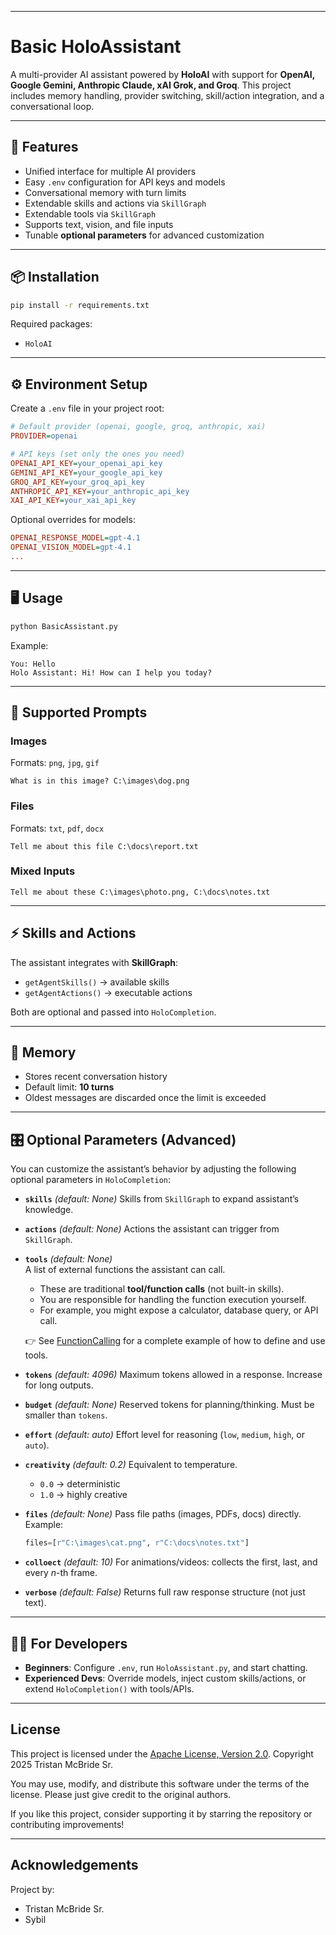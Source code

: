 ﻿
---

# Basic HoloAssistant

A multi-provider AI assistant powered by **HoloAI** with support for **OpenAI, Google Gemini, Anthropic Claude, xAI Grok, and Groq**.
This project includes memory handling, provider switching, skill/action integration, and a conversational loop.

---

## 🚀 Features

* Unified interface for multiple AI providers
* Easy `.env` configuration for API keys and models
* Conversational memory with turn limits
* Extendable skills and actions via `SkillGraph`
* Extendable tools via `SkillGraph`
* Supports text, vision, and file inputs
* Tunable **optional parameters** for advanced customization

---

## 📦 Installation

```bash
pip install -r requirements.txt
```

Required packages:

* `HoloAI`

---

## ⚙️ Environment Setup

Create a `.env` file in your project root:

```ini
# Default provider (openai, google, groq, anthropic, xai)
PROVIDER=openai  

# API keys (set only the ones you need)
OPENAI_API_KEY=your_openai_api_key
GEMINI_API_KEY=your_google_api_key
GROQ_API_KEY=your_groq_api_key
ANTHROPIC_API_KEY=your_anthropic_api_key
XAI_API_KEY=your_xai_api_key
```

Optional overrides for models:

```ini
OPENAI_RESPONSE_MODEL=gpt-4.1
OPENAI_VISION_MODEL=gpt-4.1
...
```

---

## 🖥️ Usage

```bash
python BasicAssistant.py
```

Example:

```
You: Hello
Holo Assistant: Hi! How can I help you today?
```

---

## 🧩 Supported Prompts

### Images

Formats: `png`, `jpg`, `gif`

```
What is in this image? C:\images\dog.png
```

### Files

Formats: `txt`, `pdf`, `docx`

```
Tell me about this file C:\docs\report.txt
```

### Mixed Inputs

```
Tell me about these C:\images\photo.png, C:\docs\notes.txt
```

---

## ⚡ Skills and Actions

The assistant integrates with **SkillGraph**:

* `getAgentSkills()` → available skills
* `getAgentActions()` → executable actions

Both are optional and passed into `HoloCompletion`.

---

## 🧠 Memory

* Stores recent conversation history
* Default limit: **10 turns**
* Oldest messages are discarded once the limit is exceeded

---

## 🎛️ Optional Parameters (Advanced)

You can customize the assistant’s behavior by adjusting the following optional parameters in `HoloCompletion`:

* **`skills`** *(default: None)*
  Skills from `SkillGraph` to expand assistant’s knowledge.

* **`actions`** *(default: None)*
  Actions the assistant can trigger from `SkillGraph`.

* **`tools`** *(default: None)*  
  A list of external functions the assistant can call.  
  - These are traditional **tool/function calls** (not built-in skills).  
  - You are responsible for handling the function execution yourself.  
  - For example, you might expose a calculator, database query, or API call.  

  👉 See [FunctionCalling](https://github.com/TristanMcBrideSr/FunctionCalling) for a complete example of how to define and use tools.


* **`tokens`** *(default: 4096)*
  Maximum tokens allowed in a response. Increase for long outputs.

* **`budget`** *(default: None)*
  Reserved tokens for planning/thinking. Must be smaller than `tokens`.

* **`effort`** *(default: auto)*
  Effort level for reasoning (`low`, `medium`, `high`, or `auto`).

* **`creativity`** *(default: 0.2)*
  Equivalent to temperature.

  * `0.0` → deterministic
  * `1.0` → highly creative

* **`files`** *(default: None)*
  Pass file paths (images, PDFs, docs) directly. Example:

  ```python
  files=[r"C:\images\cat.png", r"C:\docs\notes.txt"]
  ```

* **`colloect`** *(default: 10)*
  For animations/videos: collects the first, last, and every *n*-th frame.

* **`verbose`** *(default: False)*
  Returns full raw response structure (not just text).

---

## 👨‍💻 For Developers

* **Beginners**: Configure `.env`, run `HoloAssistant.py`, and start chatting.
* **Experienced Devs**: Override models, inject custom skills/actions, or extend `HoloCompletion()` with tools/APIs.

---

## License

This project is licensed under the [Apache License, Version 2.0](LICENSE).
Copyright 2025 Tristan McBride Sr.

You may use, modify, and distribute this software under the terms of the license.
Please just give credit to the original authors.

If you like this project, consider supporting it by starring the repository or contributing improvements!

---

## Acknowledgements

Project by:
- Tristan McBride Sr.
- Sybil
